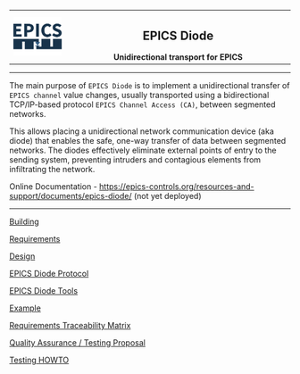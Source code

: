 <table>
  <tr> 
      <th width="20%"><img src="documentation/_static/images/epics-diode.png" alt="EPICS Diode logo"/></th>
      <th><h2>EPICS Diode</h2>Unidirectional transport for EPICS</th>
  </tr>
</table>
<hr/>

The main purpose of `EPICS Diode` is to implement a unidirectional transfer of `EPICS channel` value changes,
usually transported using a bidirectional TCP/IP-based protocol `EPICS Channel Access (CA)`, between segmented networks.

This allows placing a unidirectional network communication device (aka diode) that enables the safe, one-way transfer of data between segmented networks.
The diodes effectively eliminate external points of entry to the sending system, preventing intruders and contagious elements from infiltrating the network.

Online Documentation - https://epics-controls.org/resources-and-support/documents/epics-diode/ (not yet deployed)

---

[Building](documentation/building.rst)

[Requirements](documentation/requirements.rst)

[Design](documentation/design.rst)

[EPICS Diode Protocol](documentation/protocol.rst)

[EPICS Diode Tools](documentation/tools.rst)

[Example](documentation/example.rst)

[Requirements Traceability Matrix](documentation/requirements_traceability_matrix.rst)

[Quality Assurance / Testing Proposal](documentation/qa_proposal.rst)

[Testing HOWTO](documentation/test_howto.rst)
